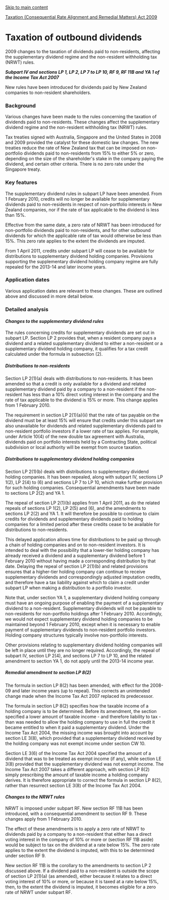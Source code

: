 [Skip to main content](#main-content-tt)

[Taxation (Consequential Rate Alignment and Remedial Matters) Act 2009](/new-legislation/act-articles/2009-63/taxation "Taxation (Consequential Rate Alignment and Remedial Matters) Act 2009")

Taxation of outbound dividends
==============================

2009 changes to the taxation of dividends paid to non-residents, affecting the supplementary dividend regime and the non-resident withholding tax (NRWT) rules.

_**Subpart IV and sections LP 1, LP 2, LP 7 to LP 10, RF 9, RF 11B and YA 1 of the Income Tax Act 2007**_

New rules have been introduced for dividends paid by New Zealand companies to non-resident shareholders.

### Background

Various changes have been made to the rules concerning the taxation of dividends paid to non-residents. These changes affect the supplementary dividend regime and the non-resident withholding tax (NRWT) rules.

Tax treaties signed with Australia, Singapore and the United States in 2008 and 2009 provided the catalyst for these domestic law changes. The new treaties reduce the rate of New Zealand tax that can be imposed on non-portfolio dividends paid to non-residents from 15% to either 5% or zero, depending on the size of the shareholder's stake in the company paying the dividend, and certain other criteria. There is no zero rate under the Singapore treaty.

### Key features

The supplementary dividend rules in subpart LP have been amended. From 1 February 2010, credits will no longer be available for supplementary dividends paid to non-residents in respect of non-portfolio interests in New Zealand companies, nor if the rate of tax applicable to the dividend is less than 15%.

Effective from the same date, a zero rate of NRWT has been introduced for non-portfolio dividends paid to non-residents, and for other outbound dividends for which the applicable rate of tax would otherwise be less than 15%. This zero rate applies to the extent the dividends are imputed.

From 1 April 2011, credits under subpart LP will cease to be available for distributions to supplementary dividend holding companies. Provisions supporting the supplementary dividend holding company regime are fully repealed for the 2013-14 and later income years.

### Application dates

Various application dates are relevant to these changes. These are outlined above and discussed in more detail below.

### Detailed analysis

#### _Changes to the supplementary dividend rules_

The rules concerning credits for supplementary dividends are set out in subpart LP. Section LP 2 provides that, when a resident company pays a dividend and a related supplementary dividend to either a non-resident or a supplementary dividend holding company, it qualifies for a tax credit calculated under the formula in subsection (2).

##### _Distributions to non-residents_

Section LP 2(1)(a) deals with distributions to non-residents. It has been amended so that a credit is only available for a dividend and related supplementary dividend paid by a company to a non-resident if the non-resident has less than a 10% direct voting interest in the company and the rate of tax applicable to the dividend is 15% or more. This change applies from 1 February 2010.

The requirement in section LP 2(1)(a)(ii) that the rate of tax payable on the dividend must be at least 15% will ensure that credits under this subpart are also unavailable for dividends and related supplementary dividends paid to non-resident portfolio investors if a lower rate of tax applies. For example, under Article 10(4) of the new double tax agreement with Australia, dividends paid on portfolio interests held by a Contracting State, political subdivision or local authority will be exempt from source taxation.

##### _Distributions to supplementary dividend holding companies_

Section LP 2(1)(b) deals with distributions to supplementary dividend holding companies. It has been repealed, along with subpart IV, sections LP 1(2), LP 2(4) to (6) and sections LP 7 to LP 10, which make further provision for such holding companies. Consequential amendments have been made to sections LP 2(2) and YA 1.

The repeal of section LP 2(1)(b) applies from 1 April 2011, as do the related repeals of sections LP 1(2), LP 2(5) and (6), and the amendments to sections LP 2(2) and YA 1. It will therefore be possible to continue to claim credits for dividends and supplementary dividends paid to holding companies for a limited period after these credits cease to be available for distributions to non-residents.

This delayed application allows time for distributions to be paid up through a chain of holding companies and on to non-resident investors. It is intended to deal with the possibility that a lower-tier holding company has already received a dividend and a supplementary dividend before 1 February 2010 without having made a corresponding distribution by that date. Delaying the repeal of section LP 2(1)(b) and related provisions ensures that a higher-tier holding company can continue to receive supplementary dividends and correspondingly adjusted imputation credits, and therefore have a tax liability against which to claim a credit under subpart LP when making a distribution to a portfolio investor.

Note that, under section YA 1, a supplementary dividend holding company must have an ongoing purpose of enabling the payment of a supplementary dividend to a non-resident. Supplementary dividends will not be payable to non-residents for non-portfolio holdings after 1 February 2010. Accordingly, we would not expect supplementary dividend holding companies to be maintained beyond 1 February 2010, except when it is necessary to enable payment of supplementary dividends to non-resident portfolio investors. Holding company structures typically involve non-portfolio interests.

Other provisions relating to supplementary dividend holding companies will be left in place until they are no longer required. Accordingly, the repeal of subpart IV, section LP 2(4), and sections LP 7 to LP 10, and the related amendment to section YA 1, do not apply until the 2013-14 income year.

##### _Remedial amendment to section LP 8(2)_

The formula in section LP 8(2) has been amended, with effect for the 2008-09 and later income years (up to repeal). This corrects an unintended change made when the Income Tax Act 2007 replaced its predecessor.

The formula in section LP 8(2) specifies how the taxable income of a holding company is to be determined. Before its amendment, the section specified a lower amount of taxable income - and therefore liability to tax - than was needed to allow the holding company to use in full the credit it became entitled to when it paid a supplementary dividend. Under the Income Tax Act 2004, the missing income was brought into account by section LE 3(8), which provided that a supplementary dividend received by the holding company was not exempt income under section CW 10.

Section LE 3(6) of the Income Tax Act 2004 specified the amount of a dividend that was to be treated as exempt income (if any), while section LE 3(8) provided that the supplementary dividend was not exempt income. The Income Tax Act 2007 takes a different approach, with section LP 8(2) simply prescribing the amount of taxable income a holding company derives. It is therefore appropriate to correct the formula in section LP 8(2), rather than resurrect section LE 3(8) of the Income Tax Act 2004.

#### _Changes to the NRWT rules_

NRWT is imposed under subpart RF. New section RF 11B has been introduced, with a consequential amendment to section RF 9. These changes apply from 1 February 2010.

The effect of these amendments is to apply a zero rate of NRWT to dividends paid by a company to a non-resident that either has a direct voting interest in the company of 10% or more or (section RF 11B aside) would be subject to tax on the dividend at a rate below 15%. The zero rate applies to the extent the dividend is imputed, with this to be determined under section RF 9.

New section RF 11B is the corollary to the amendments to section LP 2 discussed above. If a dividend paid to a non-resident is outside the scope of section LP 2(1)(a) (as amended), either because it relates to a direct voting interest of 10% or more, or because it is taxed at a rate below 15%, then, to the extent the dividend is imputed, it becomes eligible for a zero rate of NRWT under subpart RF.